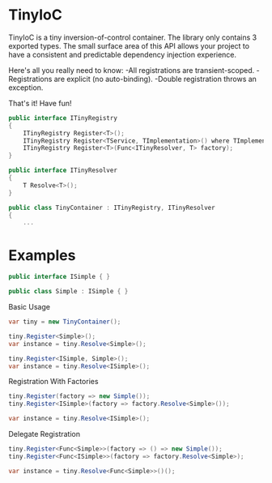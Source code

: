 # TinyIoC
TinyIoC is a tiny inversion-of-control container. The library only contains 3 exported types.
The small surface area of this API allows your project to have a consistent and predictable dependency injection experience.

Here's all you really need to know:
-All registrations are transient-scoped.
-Registrations are explicit (no auto-binding).
-Double registration throws an exception.

That's it! Have fun!
```c#
public interface ITinyRegistry
{
    ITinyRegistry Register<T>();
    ITinyRegistry Register<TService, TImplementation>() where TImplementation : TService;
    ITinyRegistry Register<T>(Func<ITinyResolver, T> factory);
}

public interface ITinyResolver
{
    T Resolve<T>();
}

public class TinyContainer : ITinyRegistry, ITinyResolver
{
	...
```
# Examples
```c#
public interface ISimple { }

public class Simple : ISimple { }
```
Basic Usage
```c#
var tiny = new TinyContainer();

tiny.Register<Simple>();
var instance = tiny.Resolve<Simple>();

tiny.Register<ISimple, Simple>();
var instance = tiny.Resolve<ISimple>();
```
Registration With Factories
```c#
tiny.Register(factory => new Simple());
tiny.Register<ISimple>(factory => factory.Resolve<Simple>());

var instance = tiny.Resolve<ISimple>();
```
Delegate Registration
```c#
tiny.Register<Func<Simple>>(factory => () => new Simple());
tiny.Register<Func<ISimple>>(factory => factory.Resolve<Simple>);

var instance = tiny.Resolve<Func<Simple>>()();
```
